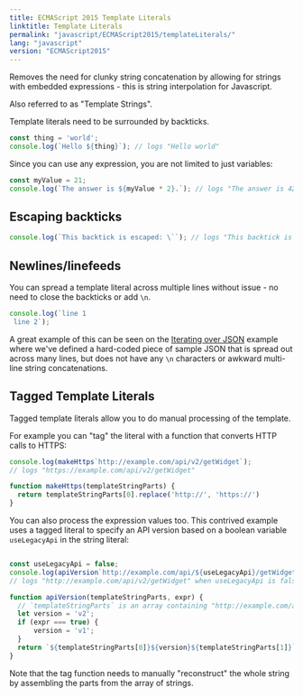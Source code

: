 ```yaml
---
title: ECMAScript 2015 Template Literals
linktitle: Template Literals
permalink: "javascript/ECMAScript2015/templateLiterals/"
lang: "javascript"
version: "ECMAScript2015"
---
```


Removes the need for clunky string concatenation by allowing for strings with embedded expressions - this is string interpolation for Javascript.

Also referred to as "Template Strings".

Template literals need to be surrounded by backticks.

```javascript
const thing = 'world';
console.log(`Hello ${thing}`); // logs "Hello world"
```

Since you can use any expression, you are not limited to just variables:

```javascript
const myValue = 21;
console.log(`The answer is ${myValue * 2}.`); // logs "The answer is 42."
```

## Escaping backticks
```javascript
console.log(`This backtick is escaped: \``); // logs "This backtick is escaped: `"
```

## Newlines/linefeeds

You can spread a template literal across multiple lines without issue - no need to close the backticks or add `\n`.

```javascript
console.log(`line 1
 line 2`);
```

A great example of this can be seen on the
[Iterating over JSON](/javascript/iterateOverJson/) example where we've defined
a hard-coded piece of sample JSON that is spread out across many lines, but does
not have any `\n` characters or awkward multi-line string concatenations.

## Tagged Template Literals
Tagged template literals allow you to do manual processing of the template.

For example you can "tag" the literal with a function that converts HTTP calls to HTTPS:

```javascript
console.log(makeHttps`http://example.com/api/v2/getWidget`);
// logs "https://example.com/api/v2/getWidget"

function makeHttps(templateStringParts) {
  return templateStringParts[0].replace('http://', 'https://')
}
```

You can also process the expression values too. This contrived example uses a
tagged literal to specify an API version based on a boolean variable `useLegacyApi` in
the string literal:

```javascript

const useLegacyApi = false;
console.log(apiVersion`http://example.com/api/${useLegacyApi}/getWidget`);
// logs "http://example.com/api/v2/getWidget" when useLegacyApi is false.

function apiVersion(templateStringParts, expr) {
  // `templateStringParts` is an array containing "http://example.com/api/" and "/getWidget" in this example
  let version = 'v2';
  if (expr === true) {
      version = 'v1';
  }
  return `${templateStringParts[0]}${version}${templateStringParts[1]}`;
}
```

Note that the tag function needs to manually "reconstruct" the whole string by
assembling the parts from the array of strings.
